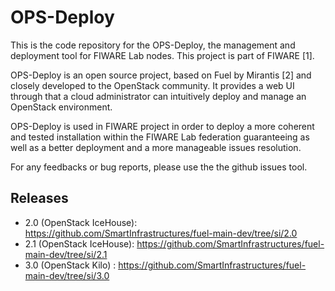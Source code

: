 # OPS-Deploy

This is the code repository for the OPS-Deploy, the management and deployment tool for FIWARE Lab nodes.
This project is part of FIWARE [1]. 

OPS-Deploy is an open source project, based on Fuel by Mirantis [2] and closely developed to the OpenStack community. It provides a web UI through that a cloud administrator can intuitively deploy and manage an OpenStack environment. 

OPS-Deploy is used in FIWARE project in order to deploy a more coherent and tested installation within the FIWARE Lab  federation guaranteeing as well as a better deployment and a more manageable issues resolution.

For any feedbacks or bug reports, please use the the github issues tool.

## Releases
- 2.0 (OpenStack IceHouse): https://github.com/SmartInfrastructures/fuel-main-dev/tree/si/2.0
- 2.1 (OpenStack IceHouse): https://github.com/SmartInfrastructures/fuel-main-dev/tree/si/2.1
- 3.0 (OpenStack Kilo) : https://github.com/SmartInfrastructures/fuel-main-dev/tree/si/3.0
